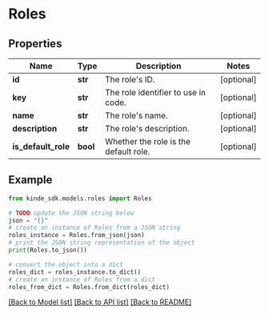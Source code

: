 # Roles


## Properties

Name | Type | Description | Notes
------------ | ------------- | ------------- | -------------
**id** | **str** | The role&#39;s ID. | [optional] 
**key** | **str** | The role identifier to use in code. | [optional] 
**name** | **str** | The role&#39;s name. | [optional] 
**description** | **str** | The role&#39;s description. | [optional] 
**is_default_role** | **bool** | Whether the role is the default role. | [optional] 

## Example

```python
from kinde_sdk.models.roles import Roles

# TODO update the JSON string below
json = "{}"
# create an instance of Roles from a JSON string
roles_instance = Roles.from_json(json)
# print the JSON string representation of the object
print(Roles.to_json())

# convert the object into a dict
roles_dict = roles_instance.to_dict()
# create an instance of Roles from a dict
roles_from_dict = Roles.from_dict(roles_dict)
```
[[Back to Model list]](../README.md#documentation-for-models) [[Back to API list]](../README.md#documentation-for-api-endpoints) [[Back to README]](../README.md)


